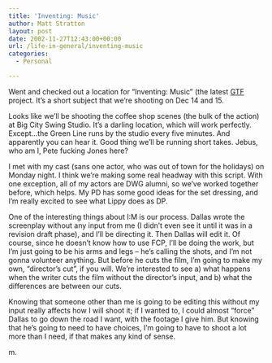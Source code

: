 ```yaml
---
title: 'Inventing: Music'
author: Matt Stratton
layout: post
date: 2002-11-27T12:43:00+00:00
url: /life-in-general/inventing-music
categories:
  - Personal

---
```

Went and checked out a location for &#8220;Inventing: Music&#8221; (the latest [GTF][1] project. It&#8217;s a short subject that we&#8217;re shooting on Dec 14 and 15.

Looks like we&#8217;ll be shooting the coffee shop scenes (the bulk of the action) at Big City Swing Studio. It&#8217;s a darling location, which will work perfectly. Except&#8230;the Green Line runs by the studio every five minutes. And apparently you can hear it. Good thing we&#8217;ll be running short takes. Jebus, who am I, Pete fucking Jones here?

I met with my cast (sans one actor, who was out of town for the holidays) on Monday night. I think we&#8217;re making some real headway with this script. With one exception, all of my actors are DWG alumni, so we&#8217;ve worked together before, which helps. My PD has some good ideas for the set dressing, and I&#8217;m really excited to see what Lippy does as DP.

One of the interesting things about I:M is our process. Dallas wrote the screenplay without any input from me (I didn&#8217;t even see it until it was in a revision draft phase), and I&#8217;ll be directing it. Then Dallas will edit it. Of course, since he doesn&#8217;t know how to use FCP, I&#8217;ll be doing the work, but I&#8217;m just going to be his arms and legs &#8211; he&#8217;s calling the shots, and I&#8217;m not gonna volunteer anything. But before he cuts the film, I&#8217;m going to make my own, &#8220;director&#8217;s cut&#8221;, if you will. We&#8217;re interested to see a) what happens when the writer cuts the film without the director&#8217;s input, and b) what the differences are between our cuts.

Knowing that someone other than me is going to be editing this without my input really affects how I will shoot it; if I wanted to, I could almost &#8220;force&#8221; Dallas to go down the road I want, with the footage I give him. But knowing that he&#8217;s going to need to have choices, I&#8217;m going to have to shoot a lot more than I need, if that makes any kind of sense.

m.

 [1]: http://www.gravytrainfilms.com